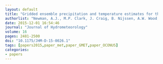 ```yaml
---
layout: default
title: "Gridded ensemble precipitation and temperature estimates for the contiguous United States"
authorlist: "Newman, A.J., M.P. Clark, J. Craig, B. Nijssen, A.W. Wood, E.D. Gutmann, N. Mizukami, L. Brekke, and J.R. Arnold"
date: 2015-12-01 16:54:46
journal: "Journal of Hydrometeorology"
volume: 16
pages: 2481-2500
doi: "10.1175/JHM-D-15-0026.1"
tags: [papers2015,paper_met,paper_GMET,paper_OCONUS]
categories:
- papers
---
```



